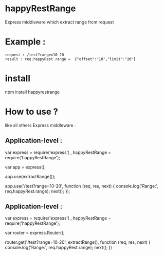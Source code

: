 # happyRestRange
Express middleware which extract range from request

# Example : 

	request : /test?range=10-20
	result : req.happyRest.range =  {"offset":"10","limit":"20"}

# install

npm install happyrestrange

# How to use ?

like all others Express middleware : 

## Application-level : 

var express = require('express')
  , happyRestRange = require('happyRestRange');

var app = express();

app.use(extractRange());

app.use('/test?range=10-20', function (req, res, next) {
  console.log('Range:', req.happyRest.range);
  next();
});

## Application-level : 

var express = require('express')
  , happyRestRange = require('happyRestRange');

var router = express.Router();

router.get('/test?range=10-20', extractRange(), function (req, res, next) {
	  console.log('Range:', req.happyRest.range);
	  next();
	})

